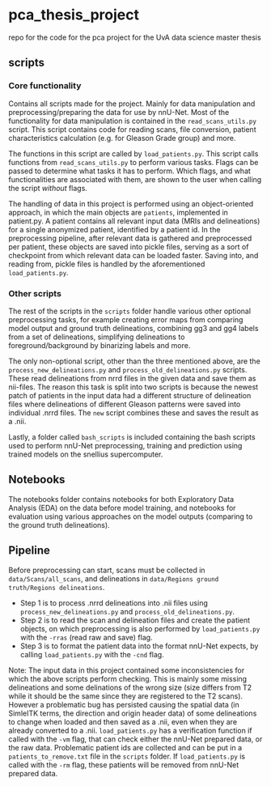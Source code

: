 # pca_thesis_project
repo for the code for the pca project for the UvA data science master thesis

## scripts

### Core functionality
Contains all scripts made for the project. Mainly for data manipulation and preprocessing/preparing the data for use by nnU-Net. Most of the functionality for data manipulation is contained in the `read_scans_utils.py` script. This script contains code for reading scans, file conversion, patient characteristics calculation (e.g. for Gleason Grade group) and more.

The functions in this script are called by `load_patients.py`.
This script calls functions from `read_scans_utils.py` to perform various tasks. Flags can be passed to determine what tasks it has to perform. Which flags, and what functionalities are associated with them, are shown to the user when calling the script *without* flags.

The handling of data in this project is performed using an object-oriented approach, in which the main objects are `patients`, implemented in patient.py. A patient contains all relevant input data (MRIs and delineations) for a single anonymized patient, identified by a patient id. In the preprocessing pipeline, after relevant data is gathered and preprocessed per patient, these objects are saved into pickle files, serving as a sort of checkpoint from which relevant data can be loaded faster. Saving into, and reading from, pickle files is handled by the aforementioned `load_patients.py`.

### Other scripts
The rest of the scripts in the `scripts` folder handle various other optional preprocessing tasks, for example creating error maps from comparing model output and ground truth delineations, combining gg3 and gg4 labels from a set of delineations, simplifying delineations to foreground/background by binarizing labels and more. 

The only non-optional script, other than the three mentioned above, are the `process_new_delineations.py` and `process_old_delineations.py` scripts. These read delineations from nrrd files in the given data and save them as nii-files. The reason this task is split into two scripts is because the newest patch of patients in the input data had a different structure of delineation files where delineations of different Gleason patterns were saved into individual .nrrd files. The `new` script combines these and saves the result as a .nii.

Lastly, a folder called `bash_scripts` is included containing the bash scripts used to perform nnU-Net preprocessing, training and prediction using trained models on the snellius supercomputer.


## Notebooks
The notebooks folder contains notebooks for both Exploratory Data Analysis (EDA) on the data before model training, and notebooks for evaluation using various approaches on the model outputs (comparing to the ground truth delineations).


## Pipeline

Before preprocessing can start, scans must be collected in `data/Scans/all_scans`, and delineations in `data/Regions ground truth/Regions delineations`.

+ Step 1 is to process .nrrd delineations into .nii files using `process_new_delineations.py` and `process_old_delineations.py`.
+ Step 2 is to read the scan and delineation files and create the patient objects, on which preprocessing is also performed by `load_patients.py` with the `-rras` (read raw and save) flag.
+ Step 3 is to format the patient data into the format nnU-Net expects, by calling `load_patients.py` with the `-cnd` flag.

Note: The input data in this project contained some inconsistencies for which the above scripts perform checking. This is mainly some missing delineations and some delinations of the wrong size (size differs from T2 while it should be the same since they are registered to the T2 scans). However a problematic bug has persisted causing the spatial data (in SimleITK terms, the direction and origin header data) of some delineations to change when loaded and then saved as a .nii, even when they are already converted to a .nii. `load_patients.py` has a verification function if called with the `-vm` flag, that can check either the nnU-Net prepared data, or the raw data. Problematic patient ids are collected and can be put in a `patients_to_remove.txt` file in the `scripts` folder. If `load_patients.py` is called with the `-rm` flag, these patients will be removed from nnU-Net prepared data.



